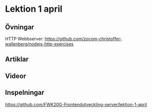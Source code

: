 # Lektion 1 april

## Övningar

HTTP Webbserver: https://github.com/zocom-christoffer-wallenberg/nodejs-http-exercises

## Artiklar

## Videor

## Inspelningar

https://github.com/FWK20G-Frontendutveckling-server/lektion-1-april